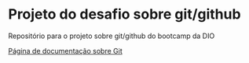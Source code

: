 # Projeto do desafio sobre git/github

Repositório para o projeto sobre git/github do bootcamp da DIO

[Página de documentação sobre Git](https://git-scm.com/doc)
